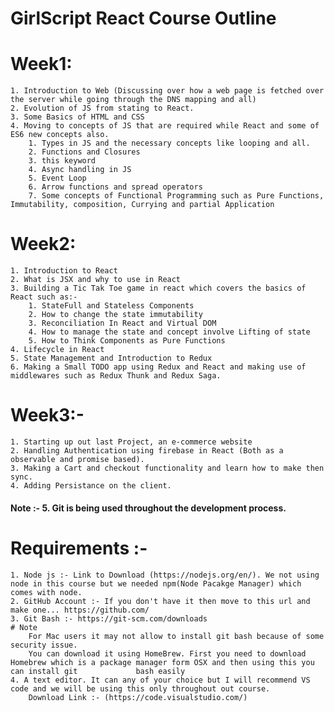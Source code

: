 # GirlScript React Course Outline
# Week1:

	1. Introduction to Web (Discussing over how a web page is fetched over the server while going through the DNS mapping and all)
	2. Evolution of JS from stating to React.
	3. Some Basics of HTML and CSS 
	4. Moving to concepts of JS that are required while React and some of ES6 new concepts also.
		1. Types in JS and the necessary concepts like looping and all.
		2. Functions and Closures
		3. this keyword
		4. Async handling in JS
		5. Event Loop
		6. Arrow functions and spread operators 
		7. Some concepts of Functional Programming such as Pure Functions, Immutability, composition, Currying and partial Application

# Week2:

	1. Introduction to React
	2. What is JSX and why to use in React
	3. Building a Tic Tak Toe game in react which covers the basics of React such as:-
		1. StateFull and Stateless Components
		2. How to change the state immutability
		3. Reconciliation In React and Virtual DOM
		4. How to manage the state and concept involve Lifting of state
		5. How to Think Components as Pure Functions
	4. Lifecycle in React
	5. State Management and Introduction to Redux
	6. Making a Small TODO app using Redux and React and making use of middlewares such as Redux Thunk and Redux Saga.
# Week3:-
	1. Starting up out last Project, an e-commerce website
	2. Handling Authentication using firebase in React (Both as a observable and promise based).
	3. Making a Cart and checkout functionality and learn how to make then sync.
	4. Adding Persistance on the client.

#### Note :- 5. Git is being used throughout the development process.


# Requirements :- 

	1. Node js :- Link to Download (https://nodejs.org/en/). We not using node in this course but we needed npm(Node Pacakge Manager) which comes with node.
	2. GitHub Account :- If you don't have it then move to this url and make one... https://github.com/
	3. Git Bash :- https://git-scm.com/downloads
	# Note
		For Mac users it may not allow to install git bash because of some security issue.
		You can download it using HomeBrew. First you need to download Homebrew which is a package manager form OSX and then using this you can install git 		    bash easily
	4. A text editor. It can any of your choice but I will recommend VS code and we will be using this only throughout out course. 
		Download Link :- (https://code.visualstudio.com/)


